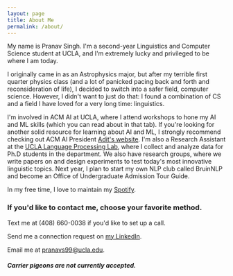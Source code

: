 ```yaml
---
layout: page
title: About Me
permalink: /about/
---
```


My name is Pranav Singh. I'm a second-year Linguistics and Computer Science student at UCLA, and I'm extremely lucky and privileged to be where I am today.

I originally came in as an Astrophysics major, but after my terrible first quarter physics class (and a lot of panicked pacing back and forth and reconsideration of life), I decided to switch into a safer field, computer science. However, I didn't want to just do that: I found a combination of CS and a field I have loved for a very long time: linguistics.

I'm involved in ACM AI at UCLA, where I attend workshops to hone my AI and ML skills (which you can read about in that tab). If you're looking for another solid resource for learning about AI and ML, I strongly recommend checking out ACM AI President <a href="https://adeshpande3.github.io/adeshpande3.github.io/" target="_blank">Adit's website</a>. I'm also a Research Assistant at the <a href="http://processing.linguistics.ucla.edu/" target="_blank">UCLA Language Processing Lab</a>, where I collect and analyze data for Ph.D students in the department. We also have research groups, where we write papers on and design experiments to test today's most innovative linguistic topics.
Next year, I plan to start my own NLP club called BruinNLP and become an Office of Undergraduate Admission Tour Guide.

In my free time, I love to maintain my <a href="https://open.spotify.com/user/1234704652?si=k6Dt_IgnTeKmHmJrtRzHtg" target="_blank">Spotify</a>.

### If you'd like to contact me, choose your favorite method.

Text me at (408) 660-0038 if you'd like to set up a call.

Send me a connection request on <a href="https://www.linkedin.com/in/pranavs99/" target="_blank">my LinkedIn</a>.

Email me at [pranavs99@ucla.edu](mailto:pranavs99@ucla.edu).

##### Carrier pigeons are not currently accepted.
